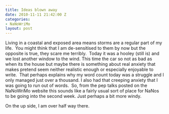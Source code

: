 ```yaml
---
title: Ideas blown away
date: 2010-11-11 21:42:00 Z
categories:
- NaNoWriMo
layout: post
---
```


Living in a coastal and exposed area means storms are a regular part of my life.  You might think that I am de-sensitised to them by now but the opposite is true, they scare me terribly.  Today it was a hooley (still is) and we lost another window to the wind. This time the car so not as bad as when its the house but maybe there is something about real anxiety that makes pretend seem neither realistic enough or especially enjoyable to write.  That perhaps explains why my word count today was a struggle and I only managed just over a thousand. I also had that creeping anxiety that I was going to run out of words.  So, from the pep talks posted on the NaNoWriMo website this sounds like a fairly usual sort of place for NaNos to be going into the second week. Just perhaps a bit more windy.

On the up side, I am over half way there.
